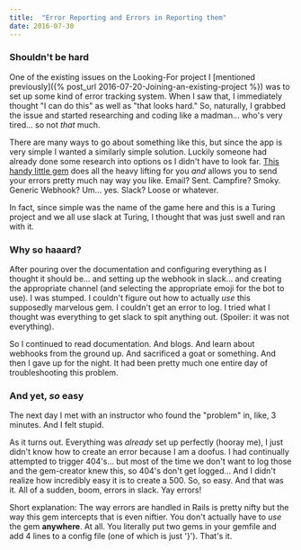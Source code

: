 ```yaml
---
title:  "Error Reporting and Errors in Reporting them"
date: 2016-07-30
---
```


### Shouldn't be hard

One of the existing issues on the Looking-For project I [mentioned previously]({% post_url 2016-07-20-Joining-an-existing-project %}) was to set up some kind of error tracking system. When I saw that, I immediately thought "I can do this" as well as "that looks hard." So, naturally, I grabbed the issue and started researching and coding like a madman... who's very tired... so not _that_ much.

There are many ways to go about something like this, but since the app is very simple I wanted a similarly simple solution. Luckily someone had already done some research into options os I didn't have to look far. [This handy little gem](http://smartinez87.github.io/exception_notification/) does all the heavy lifting for you _and_ allows you to send your errors pretty much nay way you like. Email? Sent. Campfire? Smoky. Generic Webhook? Um... yes. Slack? Loose or whatever.

In fact, since simple was the name of the game here and this is a Turing project and we all use slack at Turing, I thought that was just swell and ran with it.

### Why so haaard?

After pouring over the documentation and configuring everything as I thought it should be... and setting up the webhook in slack... and creating the appropriate channel (and selecting the appropriate emoji for the bot to use). I was stumped. I couldn't figure out how to actually _use_ this supposedly marvelous gem. I couldn't get an error to log. I tried what I thought was everything to get slack to spit anything out. (Spoiler: it was not everything).

So I continued to read documentation. And blogs. And learn about webhooks from the ground up. And sacrificed a goat or something. And then I gave up for the night. It had been pretty much one entire day of troubleshooting this problem.

### And yet, _so_ easy

The next day I met with an instructor who found the "problem" in, like, 3 minutes. And I felt stupid.

As it turns out. Everything was _already_ set up perfectly (hooray me), I just didn't know how to create an error because I am a doofus. I had continually attempted to trigger 404's... but most of the time we don't want to log those and the gem-creator knew this, so 404's don't get logged... And I didn't realize how incredibly easy it is to create a 500. So, so easy. And that was it. All of a sudden, boom, errors in slack. Yay errors!

Short explanation: The way errors are handled in Rails is pretty nifty but the way this gem intercepts that is even niftier. You don't actually have to _use_ the gem **anywhere**. At all. You literally put two gems in your gemfile and add 4 lines to a config file (one of which is just '}'). That's it.

